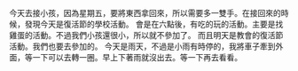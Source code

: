 今天去接小孩，因為星期五，要將東西拿回來，所以需要多一雙手。在接回來的時候，發現今天是復活節的學校活動。
會是在六點後，有吃的玩的活動。主要是找雞蛋的活動。不過我們小孩還很小，所以就不參加了。
而且明天是教會的復活節活動。我們也要去參加的。
今天是雨天，不過是小雨有時停的，我將車子牽到外面，等一下可以去轉一圈。早上下著雨就沒出去。等一下再去看看。
